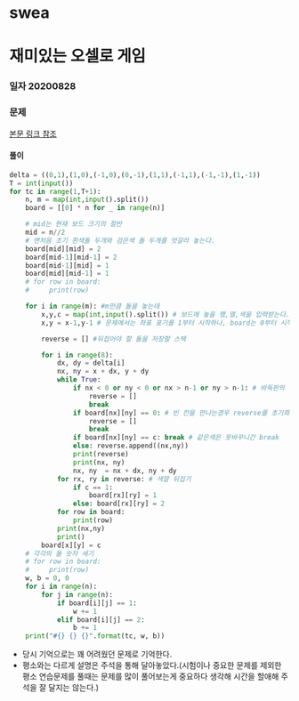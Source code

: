 # swea

# 재미있는 오셀로 게임

### 일자 20200828

### 문제

[본문 링크 참조](https://swexpertacademy.com/main/code/problem/problemDetail.do?contestProbId=AWQmA4uK8ygDFAXj&categoryId=AWQmA4uK8ygDFAXj&categoryType=CODE)

#### 풀이

```python
delta = ((0,1),(1,0),(-1,0),(0,-1),(1,1),(-1,1),(-1,-1),(1,-1))
T = int(input())
for tc in range(1,T+1):
    n, m = map(int,input().split())
    board = [[0] * n for _ in range(n)]

    # mid는 현재 보드 크기의 절반
    mid = n//2
    # 맨처음 초기 흰색돌 두개와 검은색 돌 두개를 엇갈라 놓는다.
    board[mid][mid] = 2
    board[mid-1][mid-1] = 2
    board[mid-1][mid] = 1
    board[mid][mid-1] = 1
    # for row in board:
    #     print(row)

    for i in range(m): #m만큼 돌을 놓는데
        x,y,c = map(int,input().split()) # 보드에 놓을 행,열,색을 입력받는다.
        x,y = x-1,y-1 # 문제에서는 좌표 표기를 1부터 시작하나, board는 0부터 시작하므로 3,2이이면 실제 2,1에 둬야함.

        reverse = [] #뒤집어야 할 돌을 저장할 스택

        for i in range(8):
            dx, dy = delta[i]
            nx, ny = x + dx, y + dy
            while True:
                if nx < 0 or ny < 0 or nx > n-1 or ny > n-1: # 바둑판의 범위를 벗어나면
                    reverse = []
                    break
                if board[nx][ny] == 0: # 빈 칸을 만나는경우 reverse를 초기화
                    reverse = []
                    break
                if board[nx][ny] == c: break # 같은색은 못바꾸니간 break
                else: reverse.append((nx,ny))
                print(reverse)
                print(nx, ny)
                nx, ny  = nx + dx, ny + dy
            for rx, ry in reverse: # 색깔 뒤집기
                if c == 1:
                    board[rx][ry] = 1
                else: board[rx][ry] = 2
            for row in board:
                print(row)
            print(nx,ny)
            print()
        board[x][y] = c
    # 각각의 돌 숫자 세기
    # for row in board:
    #     print(row)
    w, b = 0, 0
    for i in range(n):
        for j in range(n):
            if board[i][j] == 1:
                w += 1
            elif board[i][j] == 2:
                b += 1
    print("#{} {} {}".format(tc, w, b))
```

- 당시 기억으로는 꽤 어려웠던 문제로 기억한다.
- 평소와는 다르게 설명은 주석을 통해 달아놓았다.(시험이나 중요한 문제를 제외한 평소 연습문제를 풀때는 문제를 많이 풀어보는게 중요하다 생각해 시간을 할애해 주석을 잘 달지는 않는다.)